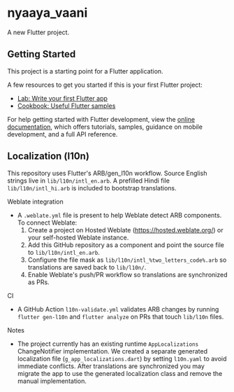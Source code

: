 # nyaaya_vaani

A new Flutter project.

## Getting Started

This project is a starting point for a Flutter application.

A few resources to get you started if this is your first Flutter project:

- [Lab: Write your first Flutter app](https://docs.flutter.dev/get-started/codelab)
- [Cookbook: Useful Flutter samples](https://docs.flutter.dev/cookbook)

For help getting started with Flutter development, view the
[online documentation](https://docs.flutter.dev/), which offers tutorials,
samples, guidance on mobile development, and a full API reference.

## Localization (l10n)

This repository uses Flutter's ARB/gen_l10n workflow. Source English strings live in `lib/l10n/intl_en.arb`. A prefilled Hindi file `lib/l10n/intl_hi.arb` is included to bootstrap translations.

Weblate integration
- A `.weblate.yml` file is present to help Weblate detect ARB components. To connect Weblate:
	1. Create a project on Hosted Weblate (https://hosted.weblate.org/) or your self-hosted Weblate instance.
	2. Add this GitHub repository as a component and point the source file to `lib/l10n/intl_en.arb`.
	3. Configure the file mask as `lib/l10n/intl_%two_letters_code%.arb` so translations are saved back to `lib/l10n/`.
	4. Enable Weblate's push/PR workflow so translations are synchronized as PRs.

CI
- A GitHub Action `l10n-validate.yml` validates ARB changes by running `flutter gen-l10n` and `flutter analyze` on PRs that touch `lib/l10n` files.

Notes
- The project currently has an existing runtime `AppLocalizations` ChangeNotifier implementation. We created a separate generated localization file (`g_app_localizations.dart`) by setting `l10n.yaml` to avoid immediate conflicts. After translations are synchronized you may migrate the app to use the generated localization class and remove the manual implementation.

